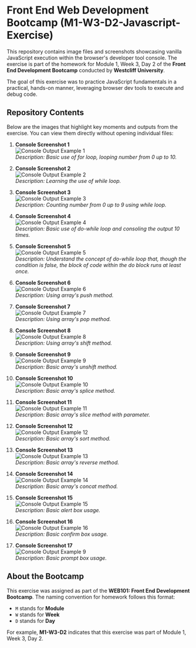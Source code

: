 # Front End Web Development Bootcamp (M1-W3-D2-Javascript-Exercise)

This repository contains image files and screenshots showcasing vanilla JavaScript execution within the browser's developer tool console. The exercise is part of the homework for Module 1, Week 3, Day 2 of the **Front End Development Bootcamp** conducted by **Westcliff University**. 

The goal of this exercise was to practice JavaScript fundamentals in a practical, hands-on manner, leveraging browser dev tools to execute and debug code.

## Repository Contents
Below are the images that highlight key moments and outputs from the exercise. You can view them directly without opening individual files:

1. **Console Screenshot 1**  
   ![Console Output Example 1](https://github.com/Ningsang-Jabegu/M1-W3-D2-Javascript-Exercise/blob/main/demo2w1.JPG)  
   _Description: Basic use of for loop, looping number from 0 up to 10._

2. **Console Screenshot 2**  
   ![Console Output Example 2](https://github.com/Ningsang-Jabegu/M1-W3-D2-Javascript-Exercise/blob/main/demo2w2.JPG)  
   _Description: Learning the use of while loop._

3. **Console Screenshot 3**  
   ![Console Output Example 3](https://github.com/Ningsang-Jabegu/M1-W3-D2-Javascript-Exercise/blob/main/demo2w3.JPG)  
   _Description: Counting number from 0 up to 9 using while loop._

4. **Console Screenshot 4**  
   ![Console Output Example 4](https://github.com/Ningsang-Jabegu/M1-W3-D2-Javascript-Exercise/blob/main/demo2w4.JPG)  
   _Description: Basic use of do-while loop and consoling the output 10 times._

5. **Console Screenshot 5**  
   ![Console Output Example 5](https://github.com/Ningsang-Jabegu/M1-W3-D2-Javascript-Exercise/blob/main/demo2w5.JPG)  
   _Description: Understand the concept of do-while loop that, though the condition is false, the block of code within the do block runs at least once._

6. **Console Screenshot 6**  
   ![Console Output Example 6](https://github.com/Ningsang-Jabegu/M1-W3-D2-Javascript-Exercise/blob/main/demo2w6.JPG)  
   _Description: Using array's push method._

7. **Console Screenshot 7**  
   ![Console Output Example 7](https://github.com/Ningsang-Jabegu/M1-W3-D2-Javascript-Exercise/blob/main/demo2w7.JPG)  
   _Description: Using array's pop method._

8. **Console Screenshot 8**  
   ![Console Output Example 8](https://github.com/Ningsang-Jabegu/M1-W3-D2-Javascript-Exercise/blob/main/demo2w8.JPG)  
   _Description: Using array's shift method._

9. **Console Screenshot 9**  
   ![Console Output Example 9](https://github.com/Ningsang-Jabegu/M1-W3-D2-Javascript-Exercise/blob/main/demo2w9.JPG)  
   _Description: Basic array's unshift method._

10. **Console Screenshot 10**  
   ![Console Output Example 10](https://github.com/Ningsang-Jabegu/M1-W3-D2-Javascript-Exercise/blob/main/demo2w10.JPG)  
   _Description: Basic array's splice method._

11. **Console Screenshot 11**  
   ![Console Output Example 11](https://github.com/Ningsang-Jabegu/M1-W3-D2-Javascript-Exercise/blob/main/demo2w11.JPG)  
   _Description: Basic array's slice method with parameter._

12. **Console Screenshot 12**  
   ![Console Output Example 12](https://github.com/Ningsang-Jabegu/M1-W3-D2-Javascript-Exercise/blob/main/demo2w12.JPG)  
   _Description: Basic array's sort method._

13. **Console Screenshot 13**  
   ![Console Output Example 13](https://github.com/Ningsang-Jabegu/M1-W3-D2-Javascript-Exercise/blob/main/demo2w13.JPG)  
   _Description: Basic array's reverse method._

14. **Console Screenshot 14**  
   ![Console Output Example 14](https://github.com/Ningsang-Jabegu/M1-W3-D2-Javascript-Exercise/blob/main/demo2w14.JPG)  
   _Description: Basic array's concat method._

15. **Console Screenshot 15**  
   ![Console Output Example 15](https://github.com/Ningsang-Jabegu/M1-W3-D2-Javascript-Exercise/blob/main/demo2w15.JPG)  
   _Description: Basic alert box usage._

16. **Console Screenshot 16**  
   ![Console Output Example 16](https://github.com/Ningsang-Jabegu/M1-W3-D2-Javascript-Exercise/blob/main/demo2w16.JPG)  
   _Description: Basic confirm box usage._

17. **Console Screenshot 17**  
   ![Console Output Example 9](https://github.com/Ningsang-Jabegu/M1-W3-D2-Javascript-Exercise/blob/main/demo2w17.JPG)  
   _Description: Basic prompt box usage._

## About the Bootcamp
This exercise was assigned as part of the **WEB101: Front End Development Bootcamp**. The naming convention for homework follows this format:
- `M` stands for **Module**
- `W` stands for **Week**
- `D` stands for **Day**

For example, **M1-W3-D2** indicates that this exercise was part of Module 1, Week 3, Day 2.
